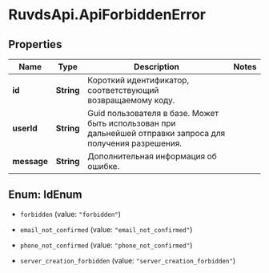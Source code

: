 # RuvdsApi.ApiForbiddenError

## Properties

Name | Type | Description | Notes
------------ | ------------- | ------------- | -------------
**id** | **String** | Короткий идентификатор, соответствующий возвращаемому коду. | 
**userId** | **String** | Guid пользователя в базе. Может быть использован при дальнейшей отправки запроса для получения разрешения.  | 
**message** | **String** | Дополнительная информация об ошибке. | 



## Enum: IdEnum


* `forbidden` (value: `"forbidden"`)

* `email_not_confirmed` (value: `"email_not_confirmed"`)

* `phone_not_confirmed` (value: `"phone_not_confirmed"`)

* `server_creation_forbidden` (value: `"server_creation_forbidden"`)




